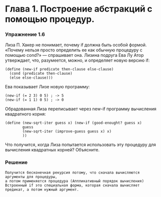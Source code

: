 # Глава 1. Построение абстракций с помощью процедур.
### Упражнение 1.6

Лиза П. Хакер не понимает, почему if должна быть особой формой. «Почему нельзя просто
определить ее как обычную процедуру с помощью cond?» — спрашивает она. Лизина подруга
Ева Лу Атор утверждает, что, разумеется, можно, и определяет новую версию if:

    (define (new-if predicate then-clause else-clause)
      (cond (predicate then-clause)
      (else else-clause)))

Ева показывает Лизе новую программу:


    (new-if (= 2 3) 0 5) ; -> 5
    (new-if (= 1 1) 0 5) ; -> 0

Обрадованная Лиза переписывает через new-if программу вычисления квадратного корня:

    (define (new-sqrt-iter guess x) (new-if (good-enought? guess x)
            guess
            (new-sqrt-iter (improve-guess guess x) x)
            ))

Что получится, когда Лиза попытается использовать эту процедуру для вычисления квадратных корней? Объясните.

### Решение

    Получится бесконечная рекурсия потому, что сначала вычисляются аргументы для процедуры,
    а потом применяется процедура (Аппликативный порядок вычисления)
    Встроенный if это специальная форма, которая сначала вычисляет предикат, а потом нужный аргумент.
